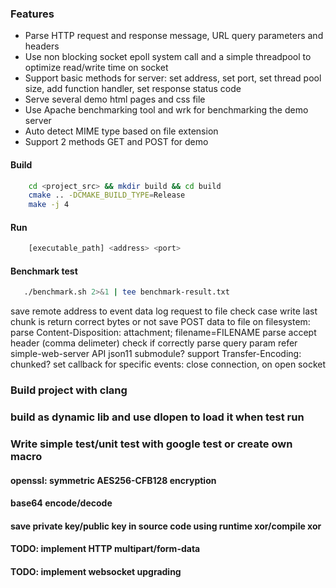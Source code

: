 ### Features
- Parse HTTP request and response message, URL query parameters and headers
- Use non blocking socket epoll system call and a simple threadpool to optimize read/write time on socket
- Support basic methods for server: set address, set port, set thread pool size, add function handler, set response status code
- Serve several demo html pages and css file
- Use Apache benchmarking tool and wrk for benchmarking the demo server
- Auto detect MIME type based on file extension
- Support 2 methods GET and POST for demo

#### Build
```sh
    cd <project_src> && mkdir build && cd build
    cmake .. -DCMAKE_BUILD_TYPE=Release
    make -j 4
```
#### Run
```sh
    [executable_path] <address> <port>
```
#### Benchmark test
```sh
   ./benchmark.sh 2>&1 | tee benchmark-result.txt
```

save remote address to event data
log request to file
check case write last chunk is return correct bytes or not
save POST data to file on filesystem: parse Content-Disposition: attachment; filename=FILENAME
parse accept header (comma delimeter)
check if correctly parse query param
refer simple-web-server API
json11 submodule?
support Transfer-Encoding: chunked?
set callback for specific events: close connection, on open socket

### Build project with clang
### build as dynamic lib and use dlopen to load it when test run
### Write simple test/unit test with google test or create own macro
#### openssl: symmetric AES256-CFB128 encryption
#### base64 encode/decode
#### save private key/public key in source code using runtime xor/compile xor
#### TODO: implement HTTP multipart/form-data
#### TODO: implement websocket upgrading